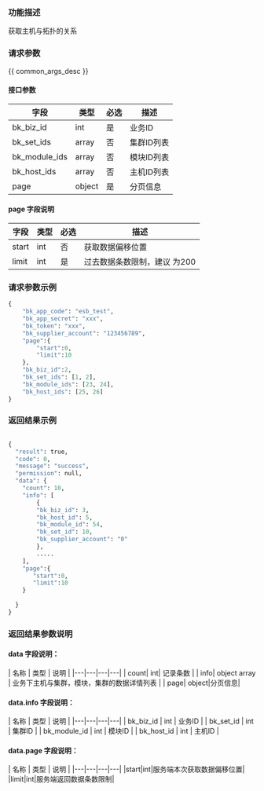 ### 功能描述

获取主机与拓扑的关系

### 请求参数

{{ common_args_desc }}

#### 接口参数

| 字段      |  类型      | 必选   |  描述      |
|-----------|------------|--------|------------|
 bk_biz_id| int| 是|业务ID|
| bk_set_ids|array | 否| 集群ID列表|
| bk_module_ids|array | 否| 模块ID列表| 
| bk_host_ids|array | 否| 主机ID列表| 
| page| object| 是|分页信息|

#### page 字段说明

| 字段      |  类型      | 必选   |  描述      |
|-----------|------------|--------|------------|
|start|int|否|获取数据偏移位置|
|limit|int|是|过去数据条数限制，建议 为200|

### 请求参数示例

```python
{
    "bk_app_code": "esb_test",
    "bk_app_secret": "xxx",
    "bk_token": "xxx",
    "bk_supplier_account": "123456789",
    "page":{
        "start":0,
        "limit":10
    },
    "bk_biz_id":2,
    "bk_set_ids": [1, 2],
    "bk_module_ids": [23, 24],
    "bk_host_ids": [25, 26]
}
```

### 返回结果示例

```python

{
  "result": true,
  "code": 0,
  "message": "success",
  "permission": null,
  "data": {
    "count": 10,
    "info": [
        {
        "bk_biz_id": 3,
        "bk_host_id": 5,
        "bk_module_id": 54,
        "bk_set_id": 10,
        "bk_supplier_account": "0"
        },
        .....
    ],
    "page":{
       "start":0,
       "limit":10
    }
   
  }
}
```



### 返回结果参数说明


#### data 字段说明：

| 名称  | 类型  | 说明 |
|---|---|---|---|
| count| int| 记录条数 |
| info| object array |  业务下主机与集群，模块，集群的数据详情列表 |
| page| object|分页信息|


#### data.info 字段说明：
| 名称  | 类型  | 说明 |
|---|---|---|---|
| bk_biz_id | int | 业务ID |
| bk_set_id | int | 集群ID | 
| bk_module_id | int | 模块ID |
| bk_host_id | int | 主机ID | 


#### data.page 字段说明：

| 名称  | 类型  | 说明 |
|---|---|---|---|
|start|int|服务端本次获取数据偏移位置|
|limit|int|服务端返回数据条数限制|

